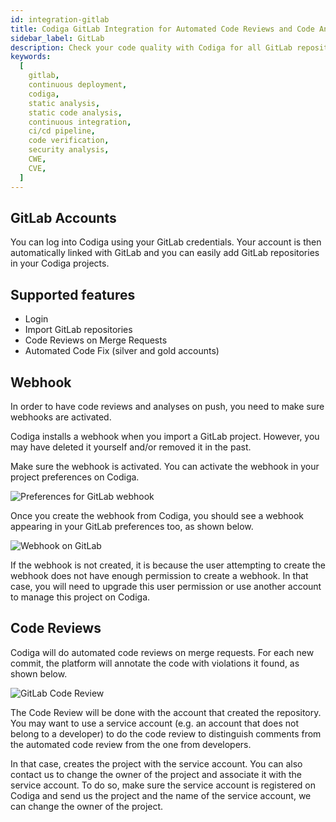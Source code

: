 ```yaml
---
id: integration-gitlab
title: Codiga GitLab Integration for Automated Code Reviews and Code Analysis
sidebar_label: GitLab
description: Check your code quality with Codiga for all GitLab repositories. Works for 12+ languages. Free 14 days trial.
keywords:
  [
    gitlab,
    continuous deployment,
    codiga,
    static analysis,
    static code analysis,
    continuous integration,
    ci/cd pipeline,
    code verification,
    security analysis,
    CWE,
    CVE,
  ]
---
```


## GitLab Accounts

You can log into Codiga using your GitLab credentials.
Your account is then automatically linked with GitLab and you
can easily add GitLab repositories in your Codiga projects.

## Supported features

- Login
- Import GitLab repositories
- Code Reviews on Merge Requests
- Automated Code Fix (silver and gold accounts)

## Webhook

In order to have code reviews and analyses on push, you need to
make sure webhooks are activated.

Codiga installs a webhook when you import a GitLab project.
However, you may have deleted it yourself and/or removed it in the past.

Make sure the webhook is activated. You can activate the webhook in your
project preferences on Codiga.

![Preferences for GitLab webhook](/img/gitlab-webhook-preferences.png)

Once you create the webhook from Codiga, you should see
a webhook appearing in your GitLab preferences too, as shown below.

![Webhook on GitLab](/img/gitlab-webhook-preferences-gitlab.png)

If the webhook is not created, it is because the user attempting to create
the webhook does not have enough permission to create a webhook. In that
case, you will need to upgrade this user permission or use another
account to manage this project on Codiga.

## Code Reviews

Codiga will do automated code reviews on merge requests. For
each new commit, the platform will annotate the code with violations
it found, as shown below.

![GitLab Code Review](/img/gitlab-code-review-example.png)

The Code Review will be done with the account that created the repository.
You may want to use a service account (e.g. an account that does not
belong to a developer) to do the code review to distinguish comments
from the automated code review from the one from developers.

In that case, creates the project with the service account. You can
also contact us to change the owner of the project and associate it
with the service account. To do so, make sure the service account is
registered on Codiga and send us the project and the name of
the service account, we can change the owner of the project.
